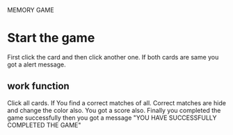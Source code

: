 MEMORY GAME
# Start the game
   First click the card and then click another one.
   If both cards are same you got a alert message.
## work function
  Click all cards.
  If You find a correct matches of all.
  Correct matches are hide and change the color also.
  You got a score also.
  Finally you completed the game successfully then you got a message "YOU HAVE SUCCESSFULLY COMPLETED THE GAME"
   
